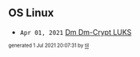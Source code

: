 ## OS Linux


* <code>Apr 01, 2021</code> [Dm Dm-Crypt LUKS](2021-04-01T10-13-55-dm-dm-crypt-luks.md)

<sup><sub>generated 1 Jul 2021 20:07:31 by <a href='https://github.com/senorprogrammer/til'>til</a></sub></sup>
